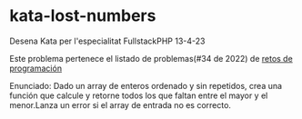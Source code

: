 # kata-lost-numbers
Desena Kata per l'especialitat FullstackPHP 13-4-23

Este problema pertenece el listado de problemas(#34 de 2022) de [retos de programación](https://retosdeprogramacion.com/semanales2022)

Enunciado: Dado un array de enteros ordenado y sin repetidos, 
 crea una función que calcule y retorne todos los que faltan entre el mayor y el menor.Lanza un error si el array de entrada no es correcto.
 
